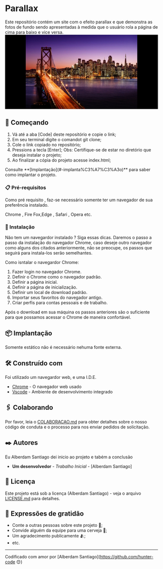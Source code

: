 # Parallax

Este repositório contém um site com o efeito parallax e que demonstra as fotos de fundo sendo apresentadas à medida que o usuário rola a página de cima para baixo e vice versa.
<img src="src/images/Screenshot_01.jpg" alt="Cidade luminosa"/>
## 🚀 Começando
<ol>
<li> Vá até a aba [Code] deste repositório e copie o link; </li>
<li> Em seu terminal digite o comandot git clone;</li>
<li> Cole o link copiado no repositório;</li>
<li> Pressions a tecla [Enter];
Obs: Certifique-se de estar no diretório que deseja instalar o projeto;</li>
<li>Ao finalizar a cópia do projeto acesse index.html;</li>
</ol>
Consulte **[Implantação](#-implanta%C3%A7%C3%A3o)** para saber como implantar o projeto.

### 📋 Pré-requisitos

Como pré requisito , faz-se necessário somente ter um navegador de sua preferência instalado.

Chrome , Fire Fox,Edge , Safari , Opera etc.

### 🔧 Instalação

Não tem um navegardor instalado ? Siga essas dicas. Daremos o passo a passo da instalação do navegador Chrome, caso deseje outro navegador como alguns dos citados anteriormente, não se preocupe, os passos que seguirá para instala-los serão semelhantes.

Como isntalar o navegardor Chrome:
<ol>
<li>Fazer login no navegador Chrome.</li>
<li>Definir o Chrome como o navegador padrão.</li>
<li>Definir a página inicial.</li>
 <li>Definir a página de inicialização.</li>
<li>Definir um local de download padrão.</li>
 <li>Importar seus favoritos do navegador antigo.</li>
<li>Criar perfis para contas pessoais e de trabalho.</li> 
</ol>
Após o download em sua máquina os passos anteriores são o suficiente para que possamos acessar o Chrome de maneira confortável.

## 📦 Implantação

Somente estático não é necessário nehuma fonte externa.

## 🛠️ Construído com

Foi utilizado um navegardor web, e uma I.D.E.

* [Chrome](https://www.google.com/chrome/) - O navegador web usado
* [Vscode](https://code.visualstudio.com/download) - Ambiente de desenvolvimento integrado   

## 🖇️ Colaborando

Por favor, leia o [COLABORACAO.md](https://gist.github.com/usuario/linkParaInfoSobreContribuicoes) para obter detalhes sobre o nosso código de conduta e o processo para nos enviar pedidos de solicitação.

## ✒️ Autores

Eu Alberdam Santiago dei inicio ao projeto e tabém a conclusão

* **Um desenvolvedor** - *Trabalho Inicial* - [Alberdam Santiago]

## 📄 Licença

Este projeto está sob a licença (Alberdam Santiago) - veja o arquivo [LICENSE.md](https://github.com/usuario/projeto/licenca) para detalhes.

## 🎁 Expressões de gratidão

* Conte a outras pessoas sobre este projeto 📢;
* Convide alguém da equipe para uma cerveja 🍺;
* Um agradecimento publicamente 🫂;
* etc.


---
Codificado com amor por [Alberdam Santiago](https://github.com/hunter-code 😊)